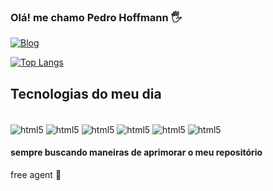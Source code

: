 ### Olá! me chamo Pedro Hoffmann 🖐️


[![Blog](https://img.shields.io/badge/Instagram-E4405F?style=for-the-badge&logo=instagram&logoColor=white)](https://www.instagram.com/uh_pedro)




[![Top Langs](https://github-readme-stats.vercel.app/api/top-langs/?username=PedroHoff&layout=pie&theme=dracula)](https://github.com/anuraghazra/github-readme-stats)


## Tecnologias do meu dia

<div style= "display: inline_block"><br/>
<img align="center" alt="html5" src="https://img.shields.io/badge/HTML5-E34F26?style=for-the-badge&logo=html5&logoColor=white" />
<img align="center" alt="html5" src="https://img.shields.io/badge/CSS-239120?&style=for-the-badge&logo=css3&logoColor=white" />
<img align="center" alt="html5" src=https://img.shields.io/badge/JavaScript-F7DF1E?style=for-the-badge&logo=javascript&logoColor=black />
<img align="center" alt="html5" src="https://img.shields.io/badge/Python-14354C?style=for-the-badge&logo=python&logoColor=white" />
<img align="center" alt="html5" src="https://img.shields.io/badge/MySQL-00000F?style=for-the-badge&logo=mysql&logoColor=white" />
<img align="center" alt="html5" src="https://img.shields.io/badge/Bootstrap-563D7C?style=for-the-badge&logo=bootstrap&logoColor=white"/>

</div>

#### sempre buscando maneiras de aprimorar o meu repositório
free agent 🏢

